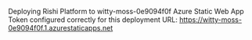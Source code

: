 Deploying Rishi Platform to witty-moss-0e9094f0f Azure Static Web App
Token configured correctly for this deployment
URL: https://witty-moss-0e9094f0f.1.azurestaticapps.net
